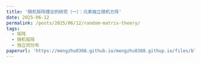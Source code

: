 ```yaml
---
title: '随机矩阵理论的研究（一）：元素独立随机方阵'
date: 2025-06-12
permalink: /posts/2025/06/12/random-matrix-theory/
tags:
  - 矩阵
  - 随机矩阵
  - 独立同分布
paperurl: 'https://mengzhu0308.github.io/mengzhu0308.githup.io/files/blog/matrix-and-vector/2025-06-12-random-matrix-theory.pdf'
---
```

